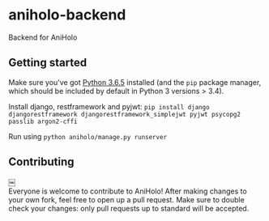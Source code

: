 # aniholo-backend

Backend for AniHolo

## Getting started

Make sure you've got [Python 3.6.5](http://www.python.org/downloads/release/python-365/) installed (and the `pip` package manager, which should be included by default in Python 3 versions > 3.4).

Install django, restframework and pyjwt: `pip install django djangorestframework djangorestframework_simplejwt pyjwt psycopg2 passlib argon2-cffi`

Run using `python aniholo/manage.py runserver`

## Contributing
￼	
Everyone is welcome to contribute to AniHolo! After making changes to your own fork, feel free to open up a pull request. Make sure to double check your changes: only pull requests up to standard will be accepted.
